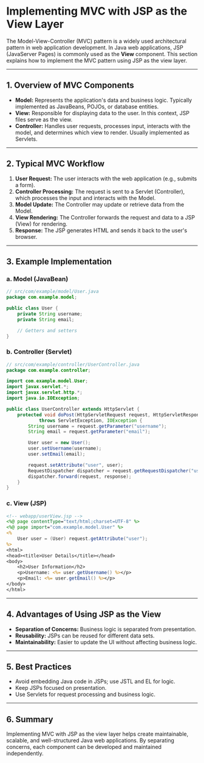 # Implementing MVC with JSP as the View Layer

The Model-View-Controller (MVC) pattern is a widely used architectural pattern in web application development. In Java web applications, JSP (JavaServer Pages) is commonly used as the **View** component. This section explains how to implement the MVC pattern using JSP as the view layer.

---

## 1. Overview of MVC Components

- **Model:** Represents the application's data and business logic. Typically implemented as JavaBeans, POJOs, or database entities.
- **View:** Responsible for displaying data to the user. In this context, JSP files serve as the view.
- **Controller:** Handles user requests, processes input, interacts with the model, and determines which view to render. Usually implemented as Servlets.

---

## 2. Typical MVC Workflow

1. **User Request:** The user interacts with the web application (e.g., submits a form).
2. **Controller Processing:** The request is sent to a Servlet (Controller), which processes the input and interacts with the Model.
3. **Model Update:** The Controller may update or retrieve data from the Model.
4. **View Rendering:** The Controller forwards the request and data to a JSP (View) for rendering.
5. **Response:** The JSP generates HTML and sends it back to the user's browser.

---

## 3. Example Implementation

### a. Model (JavaBean)

```java
// src/com/example/model/User.java
package com.example.model;

public class User {
    private String username;
    private String email;

    // Getters and setters
}
```

### b. Controller (Servlet)

```java
// src/com/example/controller/UserController.java
package com.example.controller;

import com.example.model.User;
import javax.servlet.*;
import javax.servlet.http.*;
import java.io.IOException;

public class UserController extends HttpServlet {
    protected void doPost(HttpServletRequest request, HttpServletResponse response)
            throws ServletException, IOException {
        String username = request.getParameter("username");
        String email = request.getParameter("email");

        User user = new User();
        user.setUsername(username);
        user.setEmail(email);

        request.setAttribute("user", user);
        RequestDispatcher dispatcher = request.getRequestDispatcher("userView.jsp");
        dispatcher.forward(request, response);
    }
}
```

### c. View (JSP)

```jsp
<!-- webapp/userView.jsp -->
<%@ page contentType="text/html;charset=UTF-8" %>
<%@ page import="com.example.model.User" %>
<%
    User user = (User) request.getAttribute("user");
%>
<html>
<head><title>User Details</title></head>
<body>
    <h2>User Information</h2>
    <p>Username: <%= user.getUsername() %></p>
    <p>Email: <%= user.getEmail() %></p>
</body>
</html>
```

---

## 4. Advantages of Using JSP as the View

- **Separation of Concerns:** Business logic is separated from presentation.
- **Reusability:** JSPs can be reused for different data sets.
- **Maintainability:** Easier to update the UI without affecting business logic.

---

## 5. Best Practices

- Avoid embedding Java code in JSPs; use JSTL and EL for logic.
- Keep JSPs focused on presentation.
- Use Servlets for request processing and business logic.

---

## 6. Summary

Implementing MVC with JSP as the view layer helps create maintainable, scalable, and well-structured Java web applications. By separating concerns, each component can be developed and maintained independently.
